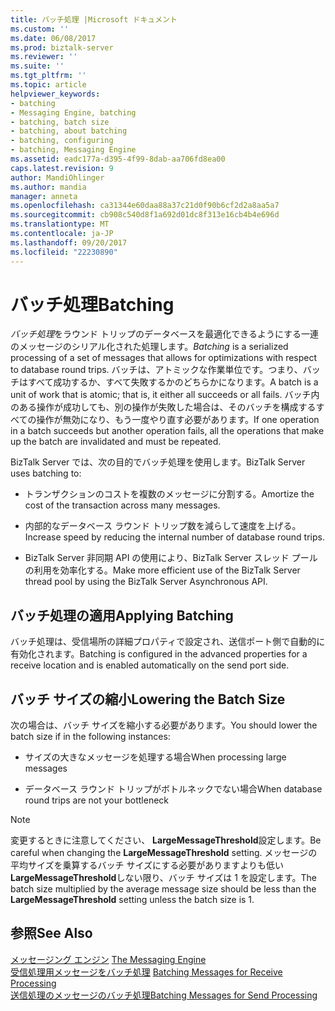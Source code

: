 ```yaml
---
title: バッチ処理 |Microsoft ドキュメント
ms.custom: ''
ms.date: 06/08/2017
ms.prod: biztalk-server
ms.reviewer: ''
ms.suite: ''
ms.tgt_pltfrm: ''
ms.topic: article
helpviewer_keywords:
- batching
- Messaging Engine, batching
- batching, batch size
- batching, about batching
- batching, configuring
- batching, Messaging Engine
ms.assetid: eadc177a-d395-4f99-8dab-aa706fd8ea00
caps.latest.revision: 9
author: MandiOhlinger
ms.author: mandia
manager: anneta
ms.openlocfilehash: ca31344e60daa88a37c21d0f90b6cf2d2a8aa5a7
ms.sourcegitcommit: cb908c540d8f1a692d01dc8f313e16cb4b4e696d
ms.translationtype: MT
ms.contentlocale: ja-JP
ms.lasthandoff: 09/20/2017
ms.locfileid: "22230890"
---
```

# <a name="batching"></a><span data-ttu-id="2d7bb-102">バッチ処理</span><span class="sxs-lookup"><span data-stu-id="2d7bb-102">Batching</span></span>
<span data-ttu-id="2d7bb-103">*バッチ処理*をラウンド トリップのデータベースを最適化できるようにする一連のメッセージのシリアル化された処理します。</span><span class="sxs-lookup"><span data-stu-id="2d7bb-103">*Batching* is a serialized processing of a set of messages that allows for optimizations with respect to database round trips.</span></span> <span data-ttu-id="2d7bb-104">バッチは、アトミックな作業単位です。つまり、バッチはすべて成功するか、すべて失敗するかのどちらかになります。</span><span class="sxs-lookup"><span data-stu-id="2d7bb-104">A batch is a unit of work that is atomic; that is, it either all succeeds or all fails.</span></span> <span data-ttu-id="2d7bb-105">バッチ内のある操作が成功しても、別の操作が失敗した場合は、そのバッチを構成するすべての操作が無効になり、もう一度やり直す必要があります。</span><span class="sxs-lookup"><span data-stu-id="2d7bb-105">If one operation in a batch succeeds but another operation fails, all the operations that make up the batch are invalidated and must be repeated.</span></span>  
  
 <span data-ttu-id="2d7bb-106">BizTalk Server では、次の目的でバッチ処理を使用します。</span><span class="sxs-lookup"><span data-stu-id="2d7bb-106">BizTalk Server uses batching to:</span></span>  
  
-   <span data-ttu-id="2d7bb-107">トランザクションのコストを複数のメッセージに分割する。</span><span class="sxs-lookup"><span data-stu-id="2d7bb-107">Amortize the cost of the transaction across many messages.</span></span>  
  
-   <span data-ttu-id="2d7bb-108">内部的なデータベース ラウンド トリップ数を減らして速度を上げる。</span><span class="sxs-lookup"><span data-stu-id="2d7bb-108">Increase speed by reducing the internal number of database round trips.</span></span>  
  
-   <span data-ttu-id="2d7bb-109">BizTalk Server 非同期 API の使用により、BizTalk Server スレッド プールの利用を効率化する。</span><span class="sxs-lookup"><span data-stu-id="2d7bb-109">Make more efficient use of the BizTalk Server thread pool by using the BizTalk Server Asynchronous API.</span></span>  
  
## <a name="applying-batching"></a><span data-ttu-id="2d7bb-110">バッチ処理の適用</span><span class="sxs-lookup"><span data-stu-id="2d7bb-110">Applying Batching</span></span>  
 <span data-ttu-id="2d7bb-111">バッチ処理は、受信場所の詳細プロパティで設定され、送信ポート側で自動的に有効化されます。</span><span class="sxs-lookup"><span data-stu-id="2d7bb-111">Batching is configured in the advanced properties for a receive location and is enabled automatically on the send port side.</span></span>  
  
## <a name="lowering-the-batch-size"></a><span data-ttu-id="2d7bb-112">バッチ サイズの縮小</span><span class="sxs-lookup"><span data-stu-id="2d7bb-112">Lowering the Batch Size</span></span>  
 <span data-ttu-id="2d7bb-113">次の場合は、バッチ サイズを縮小する必要があります。</span><span class="sxs-lookup"><span data-stu-id="2d7bb-113">You should lower the batch size if in the following instances:</span></span>  
  
-   <span data-ttu-id="2d7bb-114">サイズの大きなメッセージを処理する場合</span><span class="sxs-lookup"><span data-stu-id="2d7bb-114">When processing large messages</span></span>  
  
-   <span data-ttu-id="2d7bb-115">データベース ラウンド トリップがボトルネックでない場合</span><span class="sxs-lookup"><span data-stu-id="2d7bb-115">When database round trips are not your bottleneck</span></span>  
  
> [!NOTE]
>  <span data-ttu-id="2d7bb-116">変更するときに注意してください、 **LargeMessageThreshold**設定します。</span><span class="sxs-lookup"><span data-stu-id="2d7bb-116">Be careful when changing the **LargeMessageThreshold** setting.</span></span> <span data-ttu-id="2d7bb-117">メッセージの平均サイズを乗算するバッチ サイズにする必要がありますよりも低い**LargeMessageThreshold**しない限り、バッチ サイズは 1 を設定します。</span><span class="sxs-lookup"><span data-stu-id="2d7bb-117">The batch size multiplied by the average message size should be less than the **LargeMessageThreshold** setting unless the batch size is 1.</span></span>  
  
## <a name="see-also"></a><span data-ttu-id="2d7bb-118">参照</span><span class="sxs-lookup"><span data-stu-id="2d7bb-118">See Also</span></span>  
 <span data-ttu-id="2d7bb-119">[メッセージング エンジン](../core/the-messaging-engine.md) </span><span class="sxs-lookup"><span data-stu-id="2d7bb-119">[The Messaging Engine](../core/the-messaging-engine.md) </span></span>  
 <span data-ttu-id="2d7bb-120">[受信処理用メッセージをバッチ処理](../core/batching-messages-for-receive-processing.md) </span><span class="sxs-lookup"><span data-stu-id="2d7bb-120">[Batching Messages for Receive Processing](../core/batching-messages-for-receive-processing.md) </span></span>  
 [<span data-ttu-id="2d7bb-121">送信処理のメッセージのバッチ処理</span><span class="sxs-lookup"><span data-stu-id="2d7bb-121">Batching Messages for Send Processing</span></span>](../core/batching-messages-for-send-processing.md)